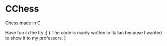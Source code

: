 # CChess
Chess made in C

Have fun in the tty :)
( The code is manly written in Italian because I wanted to show it to my professors. )
